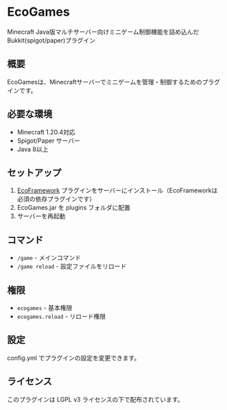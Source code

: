 # EcoGames
Minecraft Java版マルチサーバー向けミニゲーム制御機能を詰め込んだ Bukkit(spigot/paper)プラグイン

## 概要
EcoGamesは、Minecraftサーバーでミニゲームを管理・制御するためのプラグインです。

## 必要な環境
- Minecraft 1.20.4対応
- Spigot/Paper サーバー
- Java 8以上

## セットアップ
1. [EcoFramework](https://github.com/ecolight15/EcoFramework) プラグインをサーバーにインストール（EcoFrameworkは必須の依存プラグインです）
2. EcoGames.jar を plugins フォルダに配置
3. サーバーを再起動

## コマンド
- `/game` - メインコマンド
- `/game reload` - 設定ファイルをリロード

## 権限
- `ecogames` - 基本権限
- `ecogames.reload` - リロード権限

## 設定
config.yml でプラグインの設定を変更できます。

## ライセンス
このプラグインは LGPL v3 ライセンスの下で配布されています。
